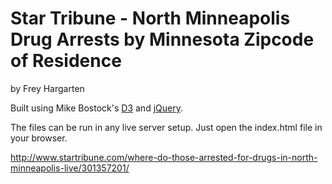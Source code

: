 Star Tribune - North Minneapolis Drug Arrests by Minnesota Zipcode of Residence
================

by Frey Hargarten

Built using Mike Bostock's [D3](https://github.com/mbostock/d3) and [jQuery](https://github.com/jquery/jquery).

The files can be run in any live server setup. Just open the index.html file in your browser.

http://www.startribune.com/where-do-those-arrested-for-drugs-in-north-minneapolis-live/301357201/